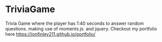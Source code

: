 # TriviaGame
Trivia Game where the player has 1:40 seconds to answer random questions. making use of moments.js. and jquery. 
Checkout my portfolio here https://jonfinley211.github.io/portfolio/
